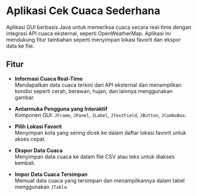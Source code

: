 # Aplikasi Cek Cuaca Sederhana

Aplikasi GUI berbasis Java untuk memeriksa cuaca secara real-time dengan integrasi API cuaca eksternal, seperti OpenWeatherMap. Aplikasi ini mendukung fitur tambahan seperti menyimpan lokasi favorit dan ekspor data ke file.

## Fitur

- **Informasi Cuaca Real-Time**  
  Mendapatkan data cuaca terkini dari API eksternal dan menampilkan kondisi seperti cerah, berawan, hujan, dan lainnya menggunakan gambar.
  
- **Antarmuka Pengguna yang Interaktif**  
  Komponen GUI: `JFrame`, `JPanel`, `JLabel`, `JTextField`, `JButton`, `JComboBox`.
  
- **Pilih Lokasi Favorit**  
  Menyimpan kota yang sering dicek ke dalam daftar lokasi favorit untuk akses cepat.

- **Ekspor Data Cuaca**  
  Menyimpan data cuaca ke dalam file CSV atau teks untuk diakses kembali.

- **Impor Data Cuaca Tersimpan**  
  Memuat data cuaca yang tersimpan dan menampilkannya dalam tabel menggunakan `JTable`.
